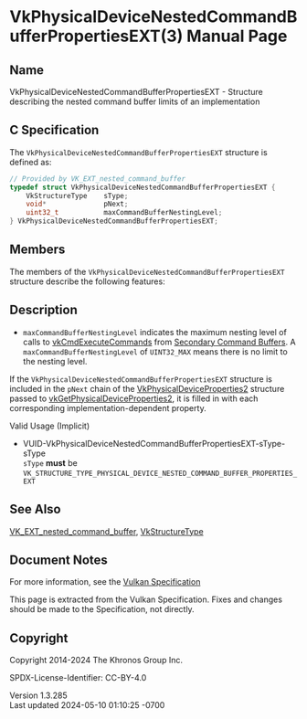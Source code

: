 # VkPhysicalDeviceNestedCommandBufferPropertiesEXT(3) Manual Page

## Name

VkPhysicalDeviceNestedCommandBufferPropertiesEXT - Structure describing
the nested command buffer limits of an implementation



## <a href="#_c_specification" class="anchor"></a>C Specification

The `VkPhysicalDeviceNestedCommandBufferPropertiesEXT` structure is
defined as:

``` c
// Provided by VK_EXT_nested_command_buffer
typedef struct VkPhysicalDeviceNestedCommandBufferPropertiesEXT {
    VkStructureType    sType;
    void*              pNext;
    uint32_t           maxCommandBufferNestingLevel;
} VkPhysicalDeviceNestedCommandBufferPropertiesEXT;
```

## <a href="#_members" class="anchor"></a>Members

The members of the `VkPhysicalDeviceNestedCommandBufferPropertiesEXT`
structure describe the following features:

## <a href="#_description" class="anchor"></a>Description

- <span id="limits-maxCommandBufferNestingLevel"></span>
  `maxCommandBufferNestingLevel` indicates the maximum nesting level of
  calls to [vkCmdExecuteCommands](https://registry.khronos.org/vulkan/specs/1.3-extensions/man/html/vkCmdExecuteCommands.html) from <a
  href="https://registry.khronos.org/vulkan/specs/1.3-extensions/html/vkspec.html#glossary"
  target="_blank" rel="noopener">Secondary Command Buffers</a>. A
  `maxCommandBufferNestingLevel` of `UINT32_MAX` means there is no limit
  to the nesting level.

If the `VkPhysicalDeviceNestedCommandBufferPropertiesEXT` structure is
included in the `pNext` chain of the
[VkPhysicalDeviceProperties2](https://registry.khronos.org/vulkan/specs/1.3-extensions/man/html/VkPhysicalDeviceProperties2.html)
structure passed to
[vkGetPhysicalDeviceProperties2](https://registry.khronos.org/vulkan/specs/1.3-extensions/man/html/vkGetPhysicalDeviceProperties2.html),
it is filled in with each corresponding implementation-dependent
property.

Valid Usage (Implicit)

- <a
  href="#VUID-VkPhysicalDeviceNestedCommandBufferPropertiesEXT-sType-sType"
  id="VUID-VkPhysicalDeviceNestedCommandBufferPropertiesEXT-sType-sType"></a>
  VUID-VkPhysicalDeviceNestedCommandBufferPropertiesEXT-sType-sType  
  `sType` **must** be
  `VK_STRUCTURE_TYPE_PHYSICAL_DEVICE_NESTED_COMMAND_BUFFER_PROPERTIES_EXT`

## <a href="#_see_also" class="anchor"></a>See Also

[VK_EXT_nested_command_buffer](https://registry.khronos.org/vulkan/specs/1.3-extensions/man/html/VK_EXT_nested_command_buffer.html),
[VkStructureType](https://registry.khronos.org/vulkan/specs/1.3-extensions/man/html/VkStructureType.html)

## <a href="#_document_notes" class="anchor"></a>Document Notes

For more information, see the <a
href="https://registry.khronos.org/vulkan/specs/1.3-extensions/html/vkspec.html#VkPhysicalDeviceNestedCommandBufferPropertiesEXT"
target="_blank" rel="noopener">Vulkan Specification</a>

This page is extracted from the Vulkan Specification. Fixes and changes
should be made to the Specification, not directly.

## <a href="#_copyright" class="anchor"></a>Copyright

Copyright 2014-2024 The Khronos Group Inc.

SPDX-License-Identifier: CC-BY-4.0

Version 1.3.285  
Last updated 2024-05-10 01:10:25 -0700

